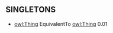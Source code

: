 ## SINGLETONS

- [owl:Thing](http://www.w3.org/2002/07/owl#Thing) EquivalentTo [owl:Thing](http://www.w3.org/2002/07/owl#Thing)		0.01

